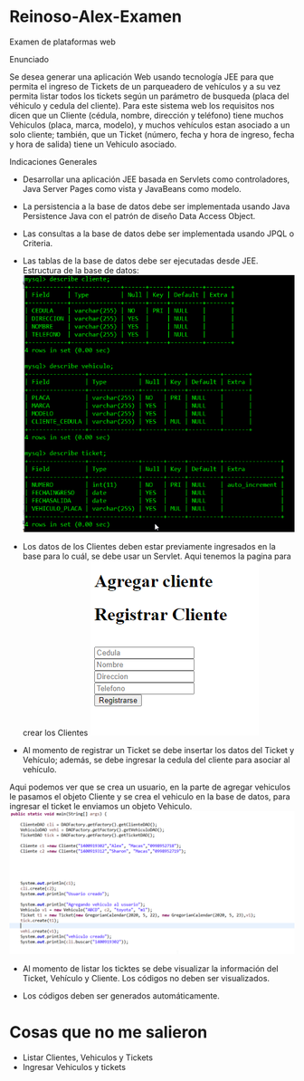 # Reinoso-Alex-Examen
Examen de plataformas web

Enunciado

Se desea generar una aplicación Web usando tecnología JEE para que permita el ingreso de Tickets de un parqueadero de vehículos y a su vez permita listar todos los tickets según un parámetro de busqueda (placa del véhiculo y cedula del cliente). Para este sistema web los requisitos nos dicen que un Cliente (cédula, nombre, dirección y teléfono) tiene muchos Vehiculos (placa, marca, modelo), y muchos vehículos estan asociado a un solo cliente; también, que un Ticket (número, fecha y hora de ingreso, fecha y hora de salida) tiene un Vehiculo asociado.

Indicaciones Generales

* Desarrollar una aplicación JEE basada en Servlets como controladores, Java Server Pages como vista y JavaBeans como modelo.

* La persistencia a la base de datos debe ser implementada usando Java Persistence Java con el patrón de diseño Data Access Object.

* Las consultas a la base de datos debe ser implementada usando JPQL o Criteria.

* Las tablas de la base de datos debe ser ejecutadas desde JEE.
Estructura de la base de datos:
![Estructura](https://github.com/aReinoso007/Reinoso-Alex-Examen.-/blob/master/imagenes/estructurabase.png)

* Los datos de los Clientes deben estar previamente ingresados en la base para lo cuál, se debe usar un Servlet.
Aqui tenemos la pagina para crear los Clientes
![Estructura](https://github.com/aReinoso007/Reinoso-Alex-Examen.-/blob/master/imagenes/crearCliente.png)

* Al momento de registrar un Ticket se debe insertar los datos del Ticket y Vehículo; además, se debe ingresar la cedula del cliente para asociar al vehículo.

Aqui podemos ver que se crea un usuario, en la parte de agregar vehiculos le pasamos el objeto Cliente y se crea el vehiculo en la base de datos, para ingresar el ticket le enviamos un objeto Vehiculo. 
![Estructura](https://github.com/aReinoso007/Reinoso-Alex-Examen.-/blob/master/imagenes/tickers.png)

* Al momento de listar los ticktes se debe visualizar la información del Ticket, Vehículo y Cliente. Los códigos no deben ser visualizados.

* Los códigos deben ser generados automáticamente. 

# Cosas que no me salieron
* Listar Clientes, Vehiculos y Tickets
* Ingresar Vehiculos y tickets


